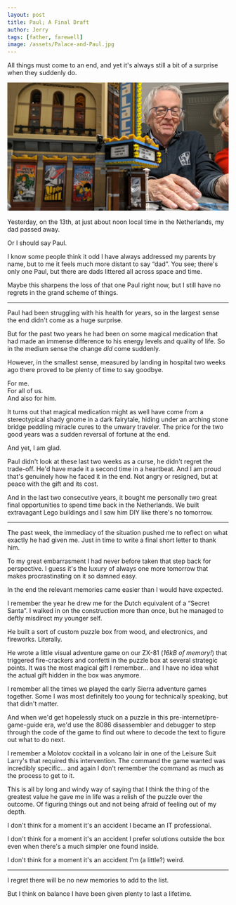 ```yaml
---
layout: post
title: Paul; A Final Draft
author: Jerry
tags: [father, farewell]
image: /assets/Palace-and-Paul.jpg
---
```


All things must come to an end, and yet it's always still a bit of a surprise when they suddenly do.

![Paul and the Palace](/assets/Palace-and-Paul.jpg)

Yesterday, on the 13th, at just about noon local time in the Netherlands, my dad passed away.

Or I should say Paul.

I know some people think it odd I have always addressed my parents by name, but to me it feels much more distant to say “dad”. You see; there's only one Paul, but there are dads littered all across space and time.

Maybe this sharpens the loss of that one Paul right now, but I still have no regrets in the grand scheme of things.

* * *

Paul had been struggling with his health for years, so in the largest sense the end didn't come as a huge surprise.

But for the past two years he had been on some magical medication that had made an immense difference to his energy levels and quality of life. So in the medium sense the change _did_ come suddenly.

However, in the smallest sense, measured by landing in hospital two weeks ago there proved to be plenty of time to say goodbye.

For me.  
For all of us.  
And also for him.

It turns out that magical medication might as well have come from a stereotypical shady gnome in a dark fairytale, hiding under an arching stone bridge peddling miracle cures to the unwary traveler. The price for the two good years was a sudden reversal of fortune at the end.

And yet, I am glad.

Paul didn't look at these last two weeks as a curse, he didn't regret the trade-off. He'd have made it a second time in a heartbeat. And I am proud that's genuinely how he faced it in the end. Not angry or resigned, but at peace with the gift and its cost.

And in the last two consecutive years, it bought me personally two great final opportunities to spend time back in the Netherlands. We built extravagant Lego buildings and I saw him DIY like there's no tomorrow.

* * *

The past week, the immediacy of the situation pushed me to reflect on what exactly he had given me. Just in time to write a final short letter to thank him.

To my great embarrasment I had never before taken that step back for perspective. I guess it's the luxury of always one more tomorrow that makes procrastinating on it so damned easy.

In the end the relevant memories came easier than I would have expected.

I remember the year he drew me for the Dutch equivalent of a “Secret Santa”. I walked in on the construction more than once, but he managed to deftly misdirect my younger self.

He built a sort of custom puzzle box from wood, and electronics, and fireworks. Literally.

He wrote a little visual adventure game on our ZX-81 (_16kB of memory!_) that triggered fire-crackers and confetti in the puzzle box at several strategic points. It was the most magical gift I remember... and I have no idea what the actual gift hidden in the box was anymore.

I remember all the times we played the early Sierra adventure games together. Some I was most definitely too young for technically speaking, but that didn't matter.

And when we'd get hopelessly stuck on a puzzle in this pre-internet/pre-game-guide era, we'd use the 8086 disassembler and debugger to step through the code of the game to find out where to decode the text to figure out what to do next.

I remember a Molotov cocktail in a volcano lair in one of the Leisure Suit Larry's that required this intervention. The command the game wanted was incredibly specific... and again I don't remember the command as much as the process to get to it.

This is all by long and windy way of saying that I think the thing of the greatest value he gave me in life was a relish of the puzzle over the outcome. Of figuring things out and not being afraid of feeling out of my depth.

I don't think for a moment it's an accident I became an IT professional.

I don't think for a moment it's an accident I prefer solutions outside the box even when there's a much simpler one found inside.

I don't think for a moment it's an accident I'm (a little?) weird.

* * *

I regret there will be no new memories to add to the list.

But I think on balance I have been given plenty to last a lifetime.